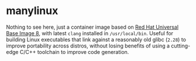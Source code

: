 # manylinux

Nothing to see here, just a container image based on [Red Hat
Universal Base Image
8](https://catalog.redhat.com/software/container-stacks/detail/5ec53f50ef29fd35586d9a56),
with latest `clang` installed in `/usr/local/bin`. Useful for building
Linux executables that link against a reasonably old glibc (`2.28`) to
improve portability across distros, without losing benefits of using a
cutting-edge C/C++ toolchain to improve code generation.
